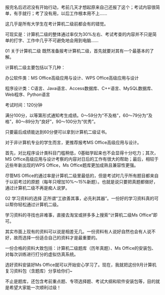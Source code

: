 报完名后迟迟没有开始行动，考前几天才想起原来自己还报了这个；考试内容很简单，有手就行；考了没有用，以后工作根本用不上……

这几乎是所有大学生在考计算机二级前都会有的错觉。

可现实是：计算机二级的整体通过率仅为30%左右、考试考查的内容并不只是简单的打字、工作中几乎不可避免地会用到电脑……



01 关于计算机二级
既然准备报考计算机二级，首先就要对其有一个最基本的了解。

计算机二级主要包括以下几种：

办公软件类：MS Office高级应用与设计、WPS Office高级应用与设计

程序设计类：C语言、Java语言、Access数据库、C++语言、MySQL数据库、Web程序、Python语言

考试时间：120分钟

满分100分，以等第形式通知考生成绩。0～59分为“不及格”，60～79分为“及格”，80～89分为“良好”，90～100分为“优秀”。

只要最后成绩能达到60分便可以拿到计算机二级证书。

对于非计算机专业的学生而言，更推荐报考MS Office高级应用与设计。

首先，对比程序设计类科目门槛稍低，0基础学起来也不会显得十分吃力；其次，MS Office高级应用与设计考察的内容对日后的工作有很大的帮助；最后，相较于近些年新出现的WPS Office，Ms Office题库更加成熟且兼容性更强。

尽管MS Office的通过率是计算机二级里最低的，但是考试时几乎所有题目都来自于以前考过的原题（每年只增加10%～15%新题）。也就是说只要把真题都做好，通过计算机二级不再是痴人说梦。

02 学习资料的选择
正所谓“工欲善其事，必先利其器”。一份好的学习资料真的可以帮你轻松通过计算机二级。

学习资料的寻找也非难事，直接去淘宝或拼多多上搜索“计算机二级Ms Office”即可。

其实市面上现有的资料可以说是相差无几。一份资料有人说好自然也会有人说不好，故而选择一份适合自己的资料才是最重要的。

一份合格的资料大致包括：计算机二级题库（历年真题）、Ms Office的安装包、对每次训练进行打分的虚拟仿真系统。

选好资料安装好Ms Office就可以开始安心学习了。现在，我就把这份9月计算机复习资料包（含题库）分享给你们~

不止是题库，还包含考前重点题、专项选择题、考试大纲和软件安装包等，目的就是希望大家能一次顺利过级！